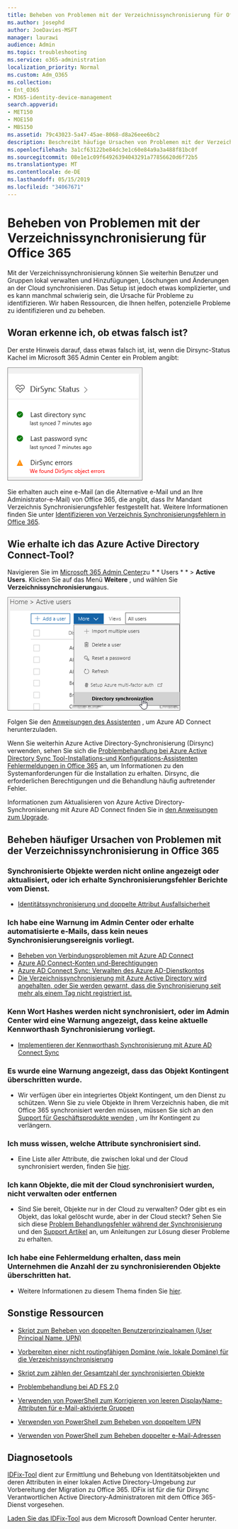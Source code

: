 ```yaml
---
title: Beheben von Problemen mit der Verzeichnissynchronisierung für Office 365
ms.author: josephd
author: JoeDavies-MSFT
manager: laurawi
audience: Admin
ms.topic: troubleshooting
ms.service: o365-administration
localization_priority: Normal
ms.custom: Adm_O365
ms.collection:
- Ent_O365
- M365-identity-device-management
search.appverid:
- MET150
- MOE150
- MBS150
ms.assetid: 79c43023-5a47-45ae-8068-d8a26eee6bc2
description: Beschreibt häufige Ursachen von Problemen mit der Verzeichnissynchronisierung in Office 365 und bietet einige Methoden zur Problembehandlung und-Lösung.
ms.openlocfilehash: 3a1cf63122be84dc3e1c60e84a9a3a488f81bc0f
ms.sourcegitcommit: 08e1e1c09f64926394043291a77856620d6f72b5
ms.translationtype: MT
ms.contentlocale: de-DE
ms.lasthandoff: 05/15/2019
ms.locfileid: "34067671"
---
```

# <a name="fixing-problems-with-directory-synchronization-for-office-365"></a>Beheben von Problemen mit der Verzeichnissynchronisierung für Office 365

Mit der Verzeichnissynchronisierung können Sie weiterhin Benutzer und Gruppen lokal verwalten und Hinzufügungen, Löschungen und Änderungen an der Cloud synchronisieren. Das Setup ist jedoch etwas komplizierter, und es kann manchmal schwierig sein, die Ursache für Probleme zu identifizieren. Wir haben Ressourcen, die Ihnen helfen, potenzielle Probleme zu identifizieren und zu beheben.
  
## <a name="how-do-i-know-if-something-is-wrong"></a>Woran erkenne ich, ob etwas falsch ist?

Der erste Hinweis darauf, dass etwas falsch ist, ist, wenn die Dirsync-Status Kachel im Microsoft 365 Admin Center ein Problem angibt:
  
![Die Dirsync-Status Kachel in der Admin Center-Vorschau](media/060006e9-de61-49d5-8979-e77cda198e71.png)
  
Sie erhalten auch eine e-Mail (an die Alternative e-Mail und an Ihre Administrator-e-Mail) von Office 365, die angibt, dass Ihr Mandant Verzeichnis Synchronisierungsfehler festgestellt hat. Weitere Informationen finden Sie unter [Identifizieren von Verzeichnis Synchronisierungsfehlern in Office 365](identify-directory-synchronization-errors.md).
  
## <a name="how-do-i-get-azure-active-directory-connect-tool"></a>Wie erhalte ich das Azure Active Directory Connect-Tool?

Navigieren Sie im [Microsoft 365 Admin Center](https://admin.microsoft.com)zu * * Users * * \> **Active Users**. Klicken Sie auf das Menü **Weitere** , und wählen Sie **Verzeichnissynchronisierung**aus. 
  
![Wählen Sie im Menü mehr die Option Verzeichnissynchronisierung aus.](media/dc6669e5-c01b-471e-9cdf-04f5d44e1c4b.png)
  
Folgen Sie den [Anweisungen des Assistenten](set-up-directory-synchronization.md) , um Azure AD Connect herunterzuladen. 
  
Wenn Sie weiterhin Azure Active Directory-Synchronisierung (Dirsync) verwenden, sehen Sie sich die [Problembehandlung bei Azure Active Directory Sync Tool-Installations-und Konfigurations-Assistenten Fehlermeldungen in Office 365](https://go.microsoft.com/fwlink/p/?LinkId=396717) an, um Informationen zu den Systemanforderungen für die Installation zu erhalten. Dirsync, die erforderlichen Berechtigungen und die Behandlung häufig auftretender Fehler. 
  
Informationen zum Aktualisieren von Azure Active Directory-Synchronisierung mit Azure AD Connect finden Sie in [den Anweisungen zum Upgrade](https://go.microsoft.com/fwlink/p/?LinkId=733240).
  
## <a name="resolving-common-causes-of-problems-with-directory-synchronization-in-office-365"></a>Beheben häufiger Ursachen von Problemen mit der Verzeichnissynchronisierung in Office 365

### <a name="synchronized-objects-arent-appearing-or-updating-online-or-im-getting-synchronization-error-reports-from-the-service"></a>**Synchronisierte Objekte werden nicht online angezeigt oder aktualisiert, oder ich erhalte Synchronisierungsfehler Berichte vom Dienst.**

- [Identitätssynchronisierung und doppelte Attribut Ausfallsicherheit](https://docs.microsoft.com/azure/active-directory/hybrid/how-to-connect-syncservice-duplicate-attribute-resiliency)

### <a name="i-have-an-alert-in-the-admin-center-or-am-receiving-automated-emails-that-there-hasnt-been-a-recent-synchronization-event"></a>**Ich habe eine Warnung im Admin Center oder erhalte automatisierte e-Mails, dass kein neues Synchronisierungsereignis vorliegt.**
- [Beheben von Verbindungsproblemen mit Azure AD Connect](https://docs.microsoft.com/azure/active-directory/hybrid/tshoot-connect-connectivity)
- [Azure AD Connect-Konten und-Berechtigungen](https://go.microsoft.com/fwlink/p/?LinkId=820598)
- [Azure AD Connect Sync: Verwalten des Azure AD-Dienstkontos](https://docs.microsoft.com/azure/active-directory/hybrid/how-to-connect-azureadaccount)
- [Die Verzeichnissynchronisierung mit Azure Active Directory wird angehalten, oder Sie werden gewarnt, dass die Synchronisierung seit mehr als einem Tag nicht registriert ist.](https://support.microsoft.com/help/2882421/directory-synchronization-to-azure-active-directory-stops-or-you-re-warned-that-sync-hasn-t-registered-in-more-than-a-day)

### <a name="password-hashes-arent-synchronizing-or-im-seeing-an-alert-in-the-admin-center-that-there-hasnt-been-a-recent-password-hash-synchronization"></a>**Kenn Wort Hashes werden nicht synchronisiert, oder im Admin Center wird eine Warnung angezeigt, dass keine aktuelle Kennworthash Synchronisierung vorliegt.**
- [Implementieren der Kennworthash Synchronisierung mit Azure AD Connect Sync](https://docs.microsoft.com/azure/active-directory/hybrid/how-to-connect-password-hash-synchronization)

### <a name="im-seeing-an-alert-that-object-quota-exceeded"></a>**Es wurde eine Warnung angezeigt, dass das Objekt Kontingent überschritten wurde.**
- Wir verfügen über ein integriertes Objekt Kontingent, um den Dienst zu schützen. Wenn Sie zu viele Objekte in Ihrem Verzeichnis haben, die mit Office 365 synchronisiert werden müssen, müssen Sie sich an den [Support für Geschäftsprodukte wenden](https://support.office.com/article/32a17ca7-6fa0-4870-8a8d-e25ba4ccfd4b) , um Ihr Kontingent zu verlängern.

### <a name="i-need-to-know-which-attributes-are-synchronized"></a>**Ich muss wissen, welche Attribute synchronisiert sind.**
- Eine Liste aller Attribute, die zwischen lokal und der Cloud synchronisiert werden, finden Sie [hier](https://go.microsoft.com/fwlink/p/?LinkId=396719).

### <a name="i-cant-manage-or-remove-objects-that-were-synchronized-to-the-cloud"></a>**Ich kann Objekte, die mit der Cloud synchronisiert wurden, nicht verwalten oder entfernen**
- Sind Sie bereit, Objekte nur in der Cloud zu verwalten? Oder gibt es ein Objekt, das lokal gelöscht wurde, aber in der Cloud steckt? Sehen Sie sich diese [Problem Behandlungsfehler während der Synchronisierung](https://go.microsoft.com/fwlink/p/?linkid=842044) und den [Support Artikel](https://go.microsoft.com/fwlink/p/?LinkId=396720) an, um Anleitungen zur Lösung dieser Probleme zu erhalten.

### <a name="i-got-an-error-message-that-my-company-has-exceeded-the-number-of-objects-that-can-be-synchronized"></a>**Ich habe eine Fehlermeldung erhalten, dass mein Unternehmen die Anzahl der zu synchronisierenden Objekte überschritten hat.**
- Weitere Informationen zu diesem Thema finden Sie [hier](https://go.microsoft.com/fwlink/p/?LinkId=396721).
   
## <a name="other-resources"></a>Sonstige Ressourcen

- [Skript zum Beheben von doppelten Benutzerprinzipalnamen (User Principal Name, UPN)](https://go.microsoft.com/fwlink/p/?LinkId=396725)
    
- [Vorbereiten einer nicht routingfähigen Domäne (wie. lokale Domäne) für die Verzeichnissynchronisierung](prepare-a-non-routable-domain-for-directory-synchronization.md)
    
- [Skript zum zählen der Gesamtzahl der synchronisierten Objekte](https://go.microsoft.com/fwlink/p/?LinkId=396726)
    
- [Problembehandlung bei AD FS 2,0](https://go.microsoft.com/fwlink/p/?LinkId=396727)
    
- [Verwenden von PowerShell zum Korrigieren von leeren DisplayName-Attributen für e-Mail-aktivierte Gruppen](https://go.microsoft.com/fwlink/p/?LinkId=396728)
    
- [Verwenden von PowerShell zum Beheben von doppeltem UPN](https://go.microsoft.com/fwlink/p/?LinkId=396730)
    
- [Verwenden von PowerShell zum Beheben doppelter e-Mail-Adressen](https://go.microsoft.com/fwlink/p/?LinkId=396731)
    
## <a name="diagnostic-tools"></a>Diagnosetools

[IDFix-Tool](prepare-directory-attributes-for-synch-with-idfix.md) dient zur Ermittlung und Behebung von Identitätsobjekten und deren Attributen in einer lokalen Active Directory-Umgebung zur Vorbereitung der Migration zu Office 365. IDFix ist für die für Dirsync Verantwortlichen Active Directory-Administratoren mit dem Office 365-Dienst vorgesehen. 

[Laden Sie das IDFix-Tool](https://go.microsoft.com/fwlink/p/?LinkId=396718) aus dem Microsoft Download Center herunter.